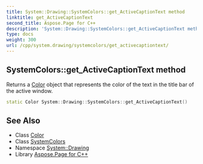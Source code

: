 ```yaml
---
title: System::Drawing::SystemColors::get_ActiveCaptionText method
linktitle: get_ActiveCaptionText
second_title: Aspose.Page for C++
description: 'System::Drawing::SystemColors::get_ActiveCaptionText method. Returns a Color object that represents the color of the text in the title bar of the active window in C++.'
type: docs
weight: 300
url: /cpp/system.drawing/systemcolors/get_activecaptiontext/
---
```

## SystemColors::get_ActiveCaptionText method


Returns a [Color](../../color/) object that represents the color of the text in the title bar of the active window.

```cpp
static Color System::Drawing::SystemColors::get_ActiveCaptionText()
```

## See Also

* Class [Color](../../color/)
* Class [SystemColors](../)
* Namespace [System::Drawing](../../)
* Library [Aspose.Page for C++](../../../)
